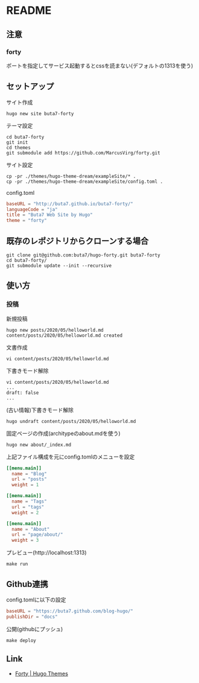 # README

## 注意

### forty

ポートを指定してサービス起動するとcssを読まない(デフォルトの1313を使う)

## セットアップ

サイト作成

```shell
hugo new site buta7-forty
```

テーマ設定

```shell
cd buta7-forty
git init
cd themes
git submodule add https://github.com/MarcusVirg/forty.git
```

サイト設定

```shell
cp -pr ./themes/hugo-theme-dream/exampleSite/* .
cp -pr ./themes/hugo-theme-dream/exampleSite/config.toml .
```
config.toml

```toml
baseURL = "http://buta7.github.io/buta7-forty/"
languageCode = "ja"
title = "Buta7 Web Site by Hugo"
theme = "forty"
```

## 既存のレポジトリからクローンする場合

```shell
git clone git@github.com:buta7/hugo-forty.git buta7-forty
cd buta7-forty/
git submodule update --init --recursive
```

## 使い方

### 投稿

新規投稿

```shell
hugo new posts/2020/05/helloworld.md
content/posts/2020/05/helloworld.md created
```

文書作成

```shell
vi content/posts/2020/05/helloworld.md
```

下書きモード解除

```shell
vi content/posts/2020/05/helloworld.md
...
draft: false
...
```

(古い情報)下書きモード解除

```shell
hugo undraft content/posts/2020/05/helloworld.md
```

固定ページの作成(architypeのabout.mdを使う)

```shell
hugo new about/_index.md
```

上記ファイル構成を元にconfig.tomlのメニューを設定

```toml
[[menu.main]]
  name = "Blog"
  url = "posts"
  weight = 1

[[menu.main]]
  name = "Tags"
  url = "tags"
  weight = 2

[[menu.main]]
  name = "About"
  url = "page/about/"
  weight = 3
```

プレビュー(http://localhost:1313)

```shell
make run
```

## Github連携

config.tomlに以下の設定

```toml
baseURL = "https://buta7.github.com/blog-hugo/"
publishDir = "docs"
```

公開(githubにプッシュ)

```shell
make deploy
```
## Link

* [Forty \| Hugo Themes](https://themes.gohugo.io/forty/)
